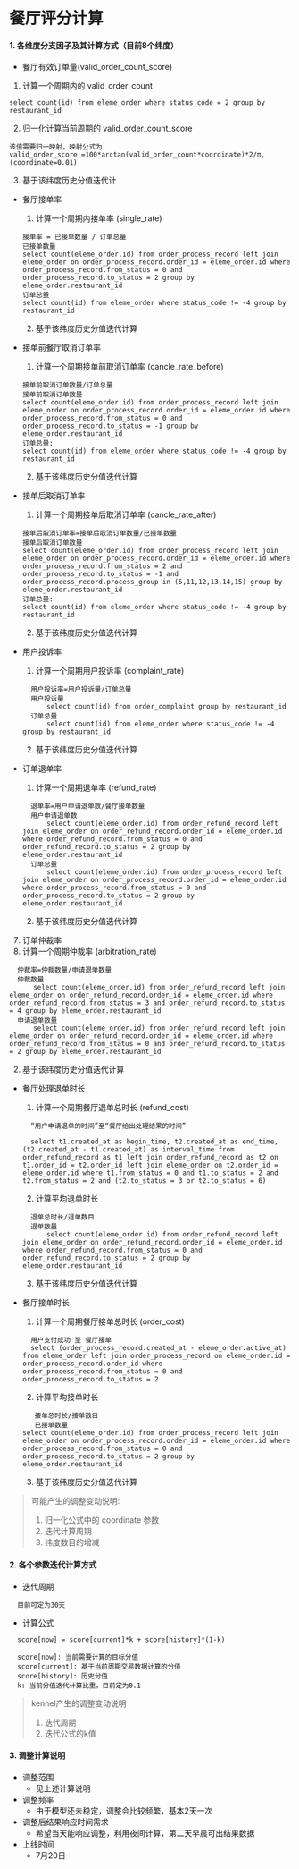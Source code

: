 # 餐厅评分计算

#### 1. 各维度分支因子及其计算方式（目前8个纬度）
- 餐厅有效订单量(valid_order_count_score)
 1. 计算一个周期内的 valid_order_count
  ```
  select count(id) from eleme_order where status_code = 2 group by restaurant_id
  ```
  2. 归一化计算当前周期的 valid_order_count_score
  ```
  该值需要归一映射，映射公式为 
  valid_order_score =100*arctan(valid_order_count*coordinate)*2/π, (coordinate=0.01)
  ```
  3. 基于该纬度历史分值迭代计
   
- 餐厅接单率
  1. 计算一个周期内接单率 (single_rate)
  ```   
  接单率 = 已接单数量 / 订单总量
  已接单数量
  select count(eleme_order.id) from order_process_record left join eleme_order on order_process_record.order_id = eleme_order.id where order_process_record.from_status = 0 and order_process_record.to_status = 2 group by eleme_order.restaurant_id
  订单总量
  select count(id) from eleme_order where status_code != -4 group by restaurant_id
  ```
  2. 基于该纬度历史分值迭代计算

- 接单前餐厅取消订单率

  1. 计算一个周期接单前取消订单率 (cancle_rate_before)
  ```
  接单前取消订单数量/订单总量
  接单前取消订单数量
  select count(eleme_order.id) from order_process_record left join eleme_order on order_process_record.order_id = eleme_order.id where order_process_record.from_status = 0 and order_process_record.to_status = -1 group by eleme_order.restaurant_id
  订单总量:
  select count(id) from eleme_order where status_code != -4 group by restaurant_id
  ```
  2. 基于该纬度历史分值迭代计算

- 接单后取消订单率
  1. 计算一个周期接单后取消订单率 (cancle_rate_after)
    ```
    接单后取消订单率=接单后取消订单数量/已接单数量
    接单后取消订单数量
    select count(eleme_order.id) from order_process_record left join eleme_order on order_process_record.order_id = eleme_order.id where order_process_record.from_status = 2 and order_process_record.to_status = -1 and order_process_record.process_group in (5,11,12,13,14,15) group by eleme_order.restaurant_id
    订单总量:
    select count(id) from eleme_order where status_code != -4 group by restaurant_id
    ```
  2. 基于该纬度历史分值迭代计算

- 用户投诉率
  1. 计算一个周期用户投诉率 (complaint_rate)
  ```
  	用户投诉率=用户投诉量/订单总量
	用户投诉量
		select count(id) from order_complaint group by restaurant_id
	订单总量
		select count(id) from eleme_order where status_code != -4 group by restaurant_id
  ```
  2. 基于该纬度历史分值迭代计算


- 订单退单率
  1. 计算一个周期退单率 (refund_rate)
  ```
	退单率=用户申请退单数/餐厅接单数量
	用户申请退单数
		select count(eleme_order.id) from order_refund_record left join eleme_order on order_refund_record.order_id = eleme_order.id where order_refund_record.from_status = 0 and order_refund_record.to_status = 2 group by eleme_order.restaurant_id
	订单总量
		select count(eleme_order.id) from order_process_record left join eleme_order on order_process_record.order_id = eleme_order.id where order_process_record.from_status = 0 and order_process_record.to_status = 2 group by eleme_order.restaurant_id
  ```
  2. 基于该纬度历史分值迭代计算

7. 订单仲裁率
  1. 计算一个周期仲裁率 (arbitration_rate)
  ```
	仲裁率=仲裁数量/申请退单数量
	仲裁数量
		select count(eleme_order.id) from order_refund_record left join eleme_order on order_refund_record.order_id = eleme_order.id where order_refund_record.from_status = 3 and order_refund_record.to_status = 4 group by eleme_order.restaurant_id
	申请退单数量
		select count(eleme_order.id) from order_refund_record left join eleme_order on order_refund_record.order_id = eleme_order.id where order_refund_record.from_status = 0 and order_refund_record.to_status = 2 group by eleme_order.restaurant_id
  ```
  2. 基于该纬度历史分值迭代计算

- 餐厅处理退单时长
  1. 计算一个周期餐厅退单总时长 (refund_cost)
  ```
	“用户申请退单的时间”至“餐厅给出处理结果的时间”
    
	select t1.created_at as begin_time, t2.created_at as end_time, (t2.created_at - t1.created_at) as interval_time from order_refund_record as t1 left join order_refund_record as t2 on t1.order_id = t2.order_id left join eleme_order on t2.order_id = eleme_order.id where t1.from_status = 0 and t1.to_status = 2 and t2.from_status = 2 and (t2.to_status = 3 or t2.to_status = 6)  
  ```
  2. 计算平均退单时长
  ```
    退单总时长/退单数目
    退单数量
		select count(eleme_order.id) from order_refund_record left join eleme_order on order_refund_record.order_id = eleme_order.id where order_refund_record.from_status = 0 and order_refund_record.to_status = 2 group by eleme_order.restaurant_id
  ```
  3. 基于该纬度历史分值迭代计算

- 餐厅接单时长
  1. 计算一个周期餐厅接单总时长 (order_cost)
  ```
	用户支付成功 至 餐厅接单
	select (order_process_record.created_at - eleme_order.active_at) from eleme_order left join order_process_record on eleme_order.id = order_process_record.order_id where order_process_record.from_status = 0 and order_process_record.to_status = 2
  ```
  2. 计算平均接单时长
  ```
     接单总时长/接单数目
     已接单数量
  select count(eleme_order.id) from order_process_record left join eleme_order on order_process_record.order_id = eleme_order.id where order_process_record.from_status = 0 and order_process_record.to_status = 2 group by eleme_order.restaurant_id
  ```
  3. 基于该纬度历史分值迭代计算

> 可能产生的调整变动说明:
>   1. 归一化公式中的 coordinate 参数
>   2. 迭代计算周期
>   3. 纬度数目的增减

#### 2. 各个参数迭代计算方式
 - 迭代周期
 ```
   目前可定为30天
 ```
 - 计算公式
 ```
   score[now] = score[current]*k + score[history]*(1-k)
   
   score[now]: 当前需要计算的目标分值
   score[current]: 基于当前周期交易数据计算的分值
   score[history]: 历史分值
   k: 当前分值迭代计算比重，目前定为0.1
 ```
 > kennel产生的调整变动说明
 > 1. 迭代周期
 > 2. 迭代公式的k值

#### 3. 调整计算说明
  - 调整范围
    - 见上述计算说明
  - 调整频率
    - 由于模型还未稳定，调整会比较频繁，基本2天一次
  - 调整后结果响应时间需求
    - 希望当天能响应调整，利用夜间计算，第二天早晨可出结果数据
  - 上线时间
    - 7月20日
